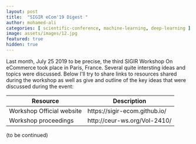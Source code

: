 ```yaml
---
layout: post
title:  "SIGIR eCom'19 Digest "
author: mohamed-ali
categories: [ scientific-conference, machine-learning, deep-learning ]
image: assets/images/12.jpg
featured: true
hidden: true
---
```


Last month, July 25 2019 to be precise, the third SIGIR Workshop On eCommerce took place in Paris, France. 
Several quite intersting ideas and topics were discussed. Below I'll try to share links to resources shared 
during the workshop as well as give and outline of the key ideas that were discussed during the event:

<table class="table">
  <thead>
    <tr>
      <th scope="col">Resource</th>
      <th scope="col">Description</th>
    </tr>
  </thead>
  <tbody>
    <tr>
      <td>Workshop Official website</td>
      <td>https://sigir-ecom.github.io/</td>
    </tr>
    <tr>
      <td>Workshop proceedings</td>
      <td>http://ceur-ws.org/Vol-2410/</td>
    </tr>
  </tbody>
</table>

(to be continued)
